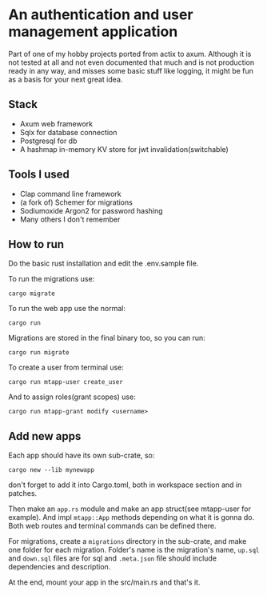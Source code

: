 # An authentication and user management application

Part of one of my hobby projects ported from actix to axum. Although it is not tested at all and not even documented that much and is not production ready in any way, and misses some basic stuff like logging, it might be fun as a basis for your next great idea.

## Stack

- Axum web framework
- Sqlx for database connection
- Postgresql for db
- A hashmap in-memory KV store for jwt invalidation(switchable)

## Tools I used

- Clap command line framework
- (a fork of) Schemer for migrations
- Sodiumoxide Argon2 for password hashing
- Many others I don't remember

## How to run

Do the basic rust installation and edit the .env.sample file.

To run the migrations use:

```
cargo migrate
```

To run the web app use the normal:

```
cargo run 
```

Migrations are stored in the final binary too, so you can run:

```
cargo run migrate
```

To create a user from terminal use:

```
cargo run mtapp-user create_user
```

And to assign roles(grant scopes) use:

```
cargo run mtapp-grant modify <username>
```

## Add new apps

Each app should have its own sub-crate, so:

```
cargo new --lib mynewapp
```

don't forget to add it into Cargo.toml, both in workspace section and in patches.

Then make an `app.rs` module and make an app struct(see mtapp-user for example). And impl `mtapp::App` methods depending on what it is gonna do. Both web routes and terminal commands can be defined there.

For migrations, create a `migrations` directory in the sub-crate, and make one folder for each migration. Folder's name is the migration's name, `up.sql` and `down.sql` files are for sql and `.meta.json` file should include dependencies and description.

At the end, mount your app in the src/main.rs and that's it.